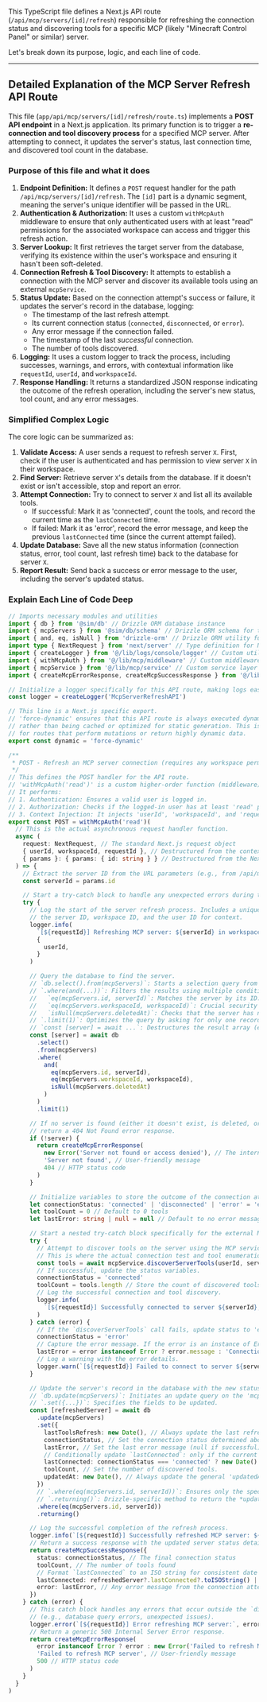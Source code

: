 This TypeScript file defines a Next.js API route (`/api/mcp/servers/[id]/refresh`) responsible for refreshing the connection status and discovering tools for a specific MCP (likely "Minecraft Control Panel" or similar) server.

Let's break down its purpose, logic, and each line of code.

---

## Detailed Explanation of the MCP Server Refresh API Route

This file (`app/api/mcp/servers/[id]/refresh/route.ts`) implements a **POST API endpoint** in a Next.js application. Its primary function is to trigger a **re-connection and tool discovery process** for a specified MCP server. After attempting to connect, it updates the server's status, last connection time, and discovered tool count in the database.

### Purpose of this file and what it does

1.  **Endpoint Definition:** It defines a `POST` request handler for the path `/api/mcp/servers/[id]/refresh`. The `[id]` part is a dynamic segment, meaning the server's unique identifier will be passed in the URL.
2.  **Authentication & Authorization:** It uses a custom `withMcpAuth` middleware to ensure that only authenticated users with at least "read" permissions for the associated workspace can access and trigger this refresh action.
3.  **Server Lookup:** It first retrieves the target server from the database, verifying its existence within the user's workspace and ensuring it hasn't been soft-deleted.
4.  **Connection Refresh & Tool Discovery:** It attempts to establish a connection with the MCP server and discover its available tools using an external `mcpService`.
5.  **Status Update:** Based on the connection attempt's success or failure, it updates the server's record in the database, logging:
    *   The timestamp of the last refresh attempt.
    *   Its current connection status (`connected`, `disconnected`, or `error`).
    *   Any error message if the connection failed.
    *   The timestamp of the last *successful* connection.
    *   The number of tools discovered.
6.  **Logging:** It uses a custom logger to track the process, including successes, warnings, and errors, with contextual information like `requestId`, `userId`, and `workspaceId`.
7.  **Response Handling:** It returns a standardized JSON response indicating the outcome of the refresh operation, including the server's new status, tool count, and any error messages.

### Simplified Complex Logic

The core logic can be summarized as:

1.  **Validate Access:** A user sends a request to refresh server `X`. First, check if the user is authenticated and has permission to view server `X` in their workspace.
2.  **Find Server:** Retrieve server `X`'s details from the database. If it doesn't exist or isn't accessible, stop and report an error.
3.  **Attempt Connection:** Try to connect to server `X` and list all its available tools.
    *   If successful: Mark it as 'connected', count the tools, and record the current time as the `lastConnected` time.
    *   If failed: Mark it as 'error', record the error message, and keep the previous `lastConnected` time (since the current attempt failed).
4.  **Update Database:** Save all the new status information (connection status, error, tool count, last refresh time) back to the database for server `X`.
5.  **Report Result:** Send back a success or error message to the user, including the server's updated status.

### Explain Each Line of Code Deep

```typescript
// Imports necessary modules and utilities
import { db } from '@sim/db' // Drizzle ORM database instance
import { mcpServers } from '@sim/db/schema' // Drizzle ORM schema for the mcpServers table
import { and, eq, isNull } from 'drizzle-orm' // Drizzle ORM utility functions for query building
import type { NextRequest } from 'next/server' // Type definition for Next.js API route request object
import { createLogger } from '@/lib/logs/console/logger' // Custom utility to create a logger instance
import { withMcpAuth } from '@/lib/mcp/middleware' // Custom middleware for MCP-specific authentication and authorization
import { mcpService } from '@/lib/mcp/service' // Custom service layer for MCP-related business logic (e.g., connecting to servers)
import { createMcpErrorResponse, createMcpSuccessResponse } from '@/lib/mcp/utils' // Custom utilities for creating standardized API responses (error/success)

// Initialize a logger specifically for this API route, making logs easier to filter and understand.
const logger = createLogger('McpServerRefreshAPI')

// This line is a Next.js specific export.
// 'force-dynamic' ensures that this API route is always executed dynamically at runtime,
// rather than being cached or optimized for static generation. This is important
// for routes that perform mutations or return highly dynamic data.
export const dynamic = 'force-dynamic'

/**
 * POST - Refresh an MCP server connection (requires any workspace permission)
 */
// This defines the POST handler for the API route.
// 'withMcpAuth('read')' is a custom higher-order function (middleware) that wraps our actual handler.
// It performs:
// 1. Authentication: Ensures a valid user is logged in.
// 2. Authorization: Checks if the logged-in user has at least 'read' permission for the workspace.
// 3. Context Injection: It injects 'userId', 'workspaceId', and 'requestId' into the handler's arguments.
export const POST = withMcpAuth('read')(
  // This is the actual asynchronous request handler function.
  async (
    request: NextRequest, // The standard Next.js request object
    { userId, workspaceId, requestId }, // Destructured from the context injected by `withMcpAuth`
    { params }: { params: { id: string } } // Destructured from the Next.js context, containing URL parameters
  ) => {
    // Extract the server ID from the URL parameters (e.g., from /api/mcp/servers/abc-123/refresh, 'abc-123' is the serverId)
    const serverId = params.id

    // Start a try-catch block to handle any unexpected errors during the entire process.
    try {
      // Log the start of the server refresh process. Includes a unique request ID for tracing,
      // the server ID, workspace ID, and the user ID for context.
      logger.info(
        `[${requestId}] Refreshing MCP server: ${serverId} in workspace: ${workspaceId}`,
        {
          userId,
        }
      )

      // Query the database to find the server.
      // `db.select().from(mcpServers)`: Starts a selection query from the 'mcpServers' table.
      // `.where(and(...))`: Filters the results using multiple conditions combined with 'AND'.
      //   `eq(mcpServers.id, serverId)`: Matches the server by its ID.
      //   `eq(mcpServers.workspaceId, workspaceId)`: Crucial security check: ensures the server belongs to the user's workspace.
      //   `isNull(mcpServers.deletedAt)`: Checks that the server has not been soft-deleted.
      // `.limit(1)`: Optimizes the query by asking for only one record.
      // `const [server] = await ...`: Destructures the result array (even if only one, Drizzle returns an array) to get the first (and only) server object.
      const [server] = await db
        .select()
        .from(mcpServers)
        .where(
          and(
            eq(mcpServers.id, serverId),
            eq(mcpServers.workspaceId, workspaceId),
            isNull(mcpServers.deletedAt)
          )
        )
        .limit(1)

      // If no server is found (either it doesn't exist, is deleted, or doesn't belong to the workspace),
      // return a 404 Not Found error response.
      if (!server) {
        return createMcpErrorResponse(
          new Error('Server not found or access denied'), // The internal error object
          'Server not found', // User-friendly message
          404 // HTTP status code
        )
      }

      // Initialize variables to store the outcome of the connection attempt.
      let connectionStatus: 'connected' | 'disconnected' | 'error' = 'error' // Default to 'error'
      let toolCount = 0 // Default to 0 tools
      let lastError: string | null = null // Default to no error message

      // Start a nested try-catch block specifically for the external MCP service call.
      try {
        // Attempt to discover tools on the server using the MCP service.
        // This is where the actual connection test and tool enumeration happens.
        const tools = await mcpService.discoverServerTools(userId, serverId, workspaceId)
        // If successful, update the status variables.
        connectionStatus = 'connected'
        toolCount = tools.length // Store the count of discovered tools
        // Log the successful connection and tool discovery.
        logger.info(
          `[${requestId}] Successfully connected to server ${serverId}, discovered ${toolCount} tools`
        )
      } catch (error) {
        // If the `discoverServerTools` call fails, update status to 'error'.
        connectionStatus = 'error'
        // Capture the error message. If the error is an instance of Error, use its message; otherwise, use a generic message.
        lastError = error instanceof Error ? error.message : 'Connection test failed'
        // Log a warning with the error details.
        logger.warn(`[${requestId}] Failed to connect to server ${serverId}:`, error)
      }

      // Update the server's record in the database with the new status information.
      // `db.update(mcpServers)`: Initiates an update query on the 'mcpServers' table.
      // `.set({...})`: Specifies the fields to be updated.
      const [refreshedServer] = await db
        .update(mcpServers)
        .set({
          lastToolsRefresh: new Date(), // Always update the last refresh timestamp to now.
          connectionStatus, // Set the connection status determined above.
          lastError, // Set the last error message (null if successful).
          // Conditionally update `lastConnected`: only if the current attempt was successful, otherwise retain the previous `lastConnected` value.
          lastConnected: connectionStatus === 'connected' ? new Date() : server.lastConnected,
          toolCount, // Set the number of discovered tools.
          updatedAt: new Date(), // Always update the general 'updatedAt' timestamp.
        })
        // `.where(eq(mcpServers.id, serverId))`: Ensures only the specific server record is updated.
        // `.returning()`: Drizzle-specific method to return the *updated* record(s).
        .where(eq(mcpServers.id, serverId))
        .returning()

      // Log the successful completion of the refresh process.
      logger.info(`[${requestId}] Successfully refreshed MCP server: ${serverId}`)
      // Return a success response with the updated server status details.
      return createMcpSuccessResponse({
        status: connectionStatus, // The final connection status
        toolCount, // The number of tools found
        // Format `lastConnected` to an ISO string for consistent date handling in the frontend, or null if not available.
        lastConnected: refreshedServer?.lastConnected?.toISOString() || null,
        error: lastError, // Any error message from the connection attempt
      })
    } catch (error) {
      // This catch block handles any errors that occur outside the `discoverServerTools` call
      // (e.g., database query errors, unexpected issues).
      logger.error(`[${requestId}] Error refreshing MCP server:`, error)
      // Return a generic 500 Internal Server Error response.
      return createMcpErrorResponse(
        error instanceof Error ? error : new Error('Failed to refresh MCP server'), // Ensure a proper Error object
        'Failed to refresh MCP server', // User-friendly message
        500 // HTTP status code
      )
    }
  }
)
```